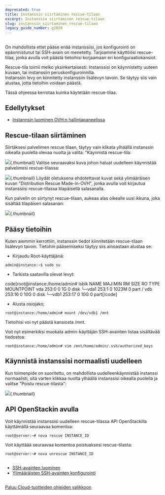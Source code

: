 ```yaml
---
deprecated: true
title: Instanssin siirtäminen rescue-tilaan
excerpt: Instanssin siirtäminen rescue-tilaan
slug: instanssin_siirtaminen_rescue-tilaan
legacy_guide_number: g2029
---
```



## 
On mahdollista ettet pääse enää instanssiisi, jos konfigurointi on epäonnistunut tai SSH-avain on menetetty. Tarjoamme käyttöösi rescue-tilaa, jonka avulla voit päästä tietoihisi korjaamaan eri konfiguraatiokansiot.

Rescue-tila toimii melko yksinkertaisesti:
Instanssisi on käynnistetty uuteen kuvaan, tai instanssiin peruskonfiguroinnilla.  
Instanssin levy on kiinnitetty instanssiin lisälevyn tavoin. Se täytyy siis vain alustaa, jotta tietoihin voidaan päästä.

Tässä ohjeessa kerrotaa kuinka käytetään rescue-tilaa.


## Edellytykset

- [Instannsin luominen OVH:n hallintapaneelissa]({legacy}1775)




## Rescue-tilaan siirtäminen
Siirtäksesi palvelimen rescue tilaan, täytyy vain klikata ylhäällä instanssin oikealla puolella olevaa nuolta ja valita: "Käynnistä rescue-tila:

![](images/img_3494.jpg){.thumbnail}
Valitse seuraavaksi kuva johon haluat uudelleen käynnistää palvelimesi rescue-tilassa:

![](images/img_3495.jpg){.thumbnail}
Löydät oletuksena ehdotettavat kuvat sekä ylimääräisen kuvan "Distribution Rescue Made-in-OVH", jonka avulla voit kirjautua instanssiisi rescue-tilassa tilapäisellä salasanalla.

Kun palvelin on siirtynyt rescue-tilaan, aukeaa alas oikealle uusi ikkuna, joka sisältää tilapäisen salasanan:

![](images/img_3497.jpg){.thumbnail}


## Pääsy tietoihin
Kuten aiemmin kerrottiin, instanssin tiedot kiinnitetään rescue-tilaan lisälevyn tavoin.
Tietohin pääsemiseksi täytyy siis ainoastaan alustaa se:


- Kirjaudu Root-käyttäjänä: 


```
admin@instance:~$ sudo su
```


- Tarkista saatavilla olevat levyt:


code]root@instance:/home/admin# lsblk
NAME MAJ:MIN RM SIZE RO TYPE MOUNTPOINT
vda 253:0 0 1G 0 disk
└─vda1 253:1 0 1023M 0 part /
vdb 253:16 0 10G 0 disk
└─vdb1 253:17 0 10G 0 part[/code]


- Alusta osiojako;


```
root@instance:/home/admin# mount /dev/vdb1 /mnt
```



Tietoihisi voi nyt päästä kansiosta /mnt.

Voit nyt esimerkiksi muokata admin-käyttäjän SSH-avainten listaa sisältävää tiedostoa:


```
root@instance:/home/admin# vim /mnt/home/admin/.ssh/authorized_keys
```




## Käynnistä instanssisi normaalisti uudelleen
Kun toimenpide on suoritettu, on mahdollista uudelleenkäynnistää instanssi normaalisti, sitä varten klikkaa nuolta ylhäällä instanssisi oikealla puolella ja valitse "Poistu rescue-tilasta":

![](images/img_3496.jpg){.thumbnail}


## API OpenStackin avulla
Voit käynnistää instanssisi uudelleen rescue-tilassa API OpenStackilla käyttämällä seuraavaa komentoa:



```
root@server:~# nova rescue INSTANCE_ID
```


Voit käyttäää seuraavaa komentoa poistuaksesi rescue-tilasta:


```
root@server:~# nova unrescue INSTANCE_ID
```




## 

- [SSH-avainten luominen]({legacy}1769)
- [Ylimääräisten SSH-avainten konfigurointi]({legacy}1924)




## 
[Paluu Cloud-tuotteiden ohjeiden valikkoon]({legacy}1785)

